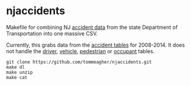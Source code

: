 # njaccidents
Makefile for combining NJ [accident data](http://www.state.nj.us/transportation/refdata/accident/) from the state Department of Transportation into one massive CSV.

Currently, this grabs data from the [accident tables](http://www.state.nj.us/transportation/refdata/accident/master.shtm) for 2008-2014. It does not handle the [driver](http://www.state.nj.us/transportation/refdata/accident/drivers.shtm), [vehicle](http://www.state.nj.us/transportation/refdata/accident/vehicles.shtm), [pedestrian](http://www.state.nj.us/transportation/refdata/accident/pedestrians.shtm) or [occupant](http://www.state.nj.us/transportation/refdata/accident/occupants.shtm) tables.

```
git clone https://github.com/tommeagher/njaccidents.git
make dl
make unzip
make cat
```

